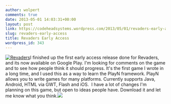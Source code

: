 ```yaml
---
author: wolpert
comments: true
date: 2013-05-01 14:03:31+00:00
layout: post
link: https://codeheadsystems.wordpress.com/2013/05/01/revaders-early-access/
slug: revaders-early-access
title: Revaders Early Access
wordpress_id: 343
---
```


[![Revaders](http://revaders.codeheadsystems.com/logo256x256.png)](http://revaders.codeheadsystems.com)I finished up the first early access release done for Revaders, and its now available on Google Play. I'm looking for comments on the game and to see how people think it should progress. It's the first game I wrote in a long time, and I used this as a way to learn the PlayN framework. PlayN allows you to write games for many platforms. Currently supports Java, Android, HTML via GWT, Flash and iOS.  I have a lot of changes I'm planning on this game, but open to ideas people have. Download it and let me know what you think.[![](https://developer.android.com/images/brand/en_generic_rgb_wo_45.png)](https://play.google.com/store/apps/details?id=com.codeheadsystems.revaders.android)
